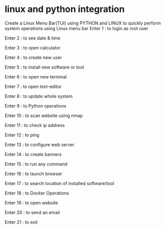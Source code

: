 # linux and python integration
Create a Linux Menu Bar(TUI) using PYTHON and LINUX to quickly perform system operations using Linux menu bar
Enter 1 : to login as root user

Enter 2 : to see date & time

Enter 3 : to open calculator

Enter 4 : to create new user

Enter 5 : to install new software or tool

Enter 6 : to open new terminal

Enter 7 : to open text-editor

Enter 8 : to update whole system

Enter 9 : to Python operations

Enter 10 : to scan website using nmap

Enter 11 : to check ip address

Enter 12 : to ping

Enter 13 : to configure web server

Enter 14 : to create banners

Enter 15 : to run any command

Enter 16 : to launch browser

Enter 17 : to search location of installed software/tool

Enter 18 : to Docker Operations

Enter 19 : to open website

Enter 20 : to send an email

Enter 21 : to exit
